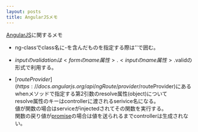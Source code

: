 ```yaml
---
layout: posts
title: AngularJSメモ
---
```

[AngularJS](https://github.com/angular/angular.js)に関するメモ 
<br/>
  
* ng-classでclass名に-を含んだものを指定する際は''で囲む。
  
* $inputのvalidationは<formのname属性>.<inputのname属性>.$validの形式で利用する。
  
* [$routeProvider](https://docs.angularjs.org/api/ngRoute/provider/$routeProvider)にあるwhenメソッドで指定する第2引数のresolve属性(object)について  
resolve属性のキーはcontrollerに渡されるserivice名になる。   
値が関数の場合はserviceがinjectedされてその関数を実行する。  
関数の戻り値が[promise](https://docs.angularjs.org/api/ng/service/$q)の場合は値を送られるまでcontrollerは生成されない。

